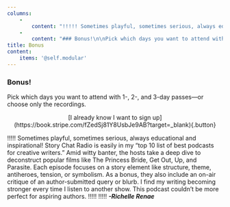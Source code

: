 ```yaml
---
columns:
    -
        content: "!!!!! Sometimes playful, sometimes serious, always educational and inspirational! Story Chat Radio is easily in my “top 10 list of best podcasts for creative writers.” Amid witty banter, the hosts take a deep dive to deconstruct popular films like The Princess Bride, Get Out, Up, and Parasite. Each episode focuses on a story element like structure, theme, antiheroes, tension, or symbolism. As a bonus, they also include an on-air critique of an author-submitted query or blurb. I find my writing becoming stronger every time I listen to another show. This podcast couldn’t be more perfect for aspiring authors.\n!!!!! \n!!!!! **_-Richelle Renae_**\n"
    -
        content: "### Bonus!\n\nPick which days you want to attend with 1-, 2-, and 3-day passes—or choose only the recordings.\n\n<center markdown=\"1\">[I already know I want to sign up](https://book.stripe.com/fZedSj81Y8UsbJe9AB?target=_blank){.button}</center>\n"
title: Bonus
content:
    items: '@self.modular'
---
```


### Bonus!

Pick which days you want to attend with 1-, 2-, and 3-day passes—or choose only the recordings.

<center markdown="1">[I already know I want to sign up](https://book.stripe.com/fZedSj81Y8UsbJe9AB?target=_blank){.button}</center>

!!!!! Sometimes playful, sometimes serious, always educational and inspirational! Story Chat Radio is easily in my “top 10 list of best podcasts for creative writers.” Amid witty banter, the hosts take a deep dive to deconstruct popular films like The Princess Bride, Get Out, Up, and Parasite. Each episode focuses on a story element like structure, theme, antiheroes, tension, or symbolism. As a bonus, they also include an on-air critique of an author-submitted query or blurb. I find my writing becoming stronger every time I listen to another show. This podcast couldn’t be more perfect for aspiring authors.
!!!!! 
!!!!! **_-Richelle Renae_**

